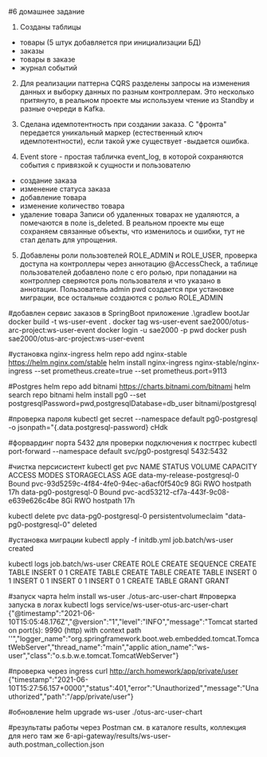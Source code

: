 #6 домашнее задание
1. Созданы таблицы
- товары (5 штук добавляется при инициализации БД)
- заказы
- товары в заказе
- журнал событий

2. Для реализации паттерна CQRS разделены запросы на изменения данных и выборку данных по разным контроллерам.
Это несколько притянуто, в реальном проекте мы используем чтение из Standby и разные очереди в Kafka.

3. Сделана идемпотентность при создании заказа. С "фронта" передается уникальный маркер (естественный ключ идемпотентности),
 если такой уже существует -выдается ошибка.
 
4. Event store - простая табличка event_log, в которой сохраняются события с привязкой к сущности и пользователю 
- создание заказа
- изменение статуса заказа
- добавление товара
- изменение количество товара
- удаление товара
Записи об удаленных товарах не удаляются, а помечаются в поле is_deleted.
В реальном проекте мы еще сохраняем связанные объекты, что изменилось и ошибки, тут не стал делать для упрощения.

5. Добавлены роли пользовтелей ROLE_ADMIN и ROLE_USER, проверка доступа на контроллеры через аннотацию @AccessCheck,
а таблице пользователей добавлено поле с его ролью, при попадании на контроллер сверяются роль пользователя и что указано
в аннотации.
Пользователь admin pwd создается при установке миграции, все остальные создаются с ролью ROLE_ADMIN


#добавлен сервис заказов в SpringBoot приложение
.\gradlew bootJar
docker build -t ws-user-event .
docker tag ws-user-event sae2000/otus-arc-project:ws-user-event
docker login -u sae2000 -p pwd
docker push sae2000/otus-arc-project:ws-user-event

#установка nginx-ingress
helm repo add nginx-stable https://helm.nginx.com/stable
helm install nginx-ingress nginx-stable/nginx-ingress --set prometheus.create=true --set prometheus.port=9113

#Postgres
helm repo add bitnami https://charts.bitnami.com/bitnami
helm search repo bitnami
helm install pg0 --set postgresqlPassword=pwd,postgresqlDatabase=db_user bitnami/postgresql

#проверка пароля
kubectl get secret --namespace default pg0-postgresql -o jsonpath="{.data.postgresql-password}
cHdk

#форвардинг порта 5432 для проверки подключения к постгрес
kubectl port-forward --namespace default svc/pg0-postgresql 5432:5432

#чистка персисистент
kubectl get pvc
NAME                           STATUS   VOLUME                                     CAPACITY   ACCESS MODES   STORAGECLASS   AGE
data-my-release-postgresql-0   Bound    pvc-93d5259c-4f84-4fe0-94ec-a6acf0f540c9   8Gi        RWO            hostpath       17h
data-pg0-postgresql-0          Bound    pvc-acd53212-cf7a-443f-9c08-e639e626c4be   8Gi        RWO            hostpath       17h

kubectl delete pvc data-pg0-postgresql-0
persistentvolumeclaim "data-pg0-postgresql-0" deleted

#установка миграции
kubectl apply -f initdb.yml
job.batch/ws-user created

kubectl logs job.batch/ws-user
CREATE ROLE
CREATE SEQUENCE
CREATE TABLE
INSERT 0 1
CREATE TABLE
CREATE TABLE
CREATE TABLE
INSERT 0 1
INSERT 0 1
INSERT 0 1
INSERT 0 1
CREATE TABLE
GRANT
GRANT



#запуск чарта
helm install ws-user ./otus-arc-user-chart
#проверка запуска в логах
kubectl logs service/ws-user-otus-arc-user-chart
{"@timestamp":"2021-06-10T15:05:48.176Z","@version":"1","level":"INFO","message":"Tomcat started on port(s): 9990 (http) with context path ''","logger_name":"org.springframework.boot.web.embedded.tomcat.TomcatWebServer","thread_name":"main","applic
ation_name":"ws-user","class":"o.s.b.w.e.tomcat.TomcatWebServer"}

#проверка через ingress
curl http://arch.homework/app/private/user
{"timestamp":"2021-06-10T15:27:56.157+0000","status":401,"error":"Unauthorized","message":"Unauthorized","path":"/app/private/user"}

#обновление
helm upgrade ws-user ./otus-arc-user-chart

#результаты работы через Postman см. в каталоге results, коллекция для него там же
6-api-gateway/results/ws-user-auth.postman_collection.json